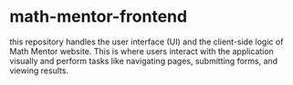 # math-mentor-frontend
this repository handles the user interface (UI) and the client-side logic of Math Mentor website. This is where users interact with the application visually and perform tasks like navigating pages, submitting forms, and viewing results.
